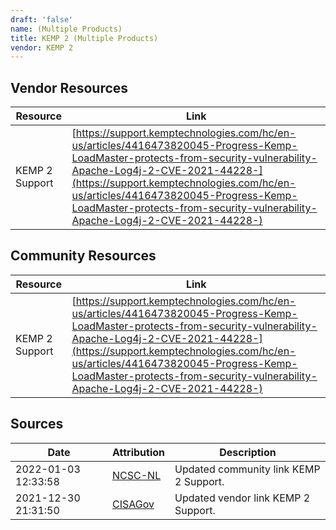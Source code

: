 ```yaml
---
draft: 'false'
name: (Multiple Products)
title: KEMP 2 (Multiple Products)
vendor: KEMP 2
---
```


## Vendor Resources
| Resource | Link |
| --- | --- |
| KEMP 2 Support | [https://support.kemptechnologies.com/hc/en-us/articles/4416473820045-Progress-Kemp-LoadMaster-protects-from-security-vulnerability-Apache-Log4j-2-CVE-2021-44228-](https://support.kemptechnologies.com/hc/en-us/articles/4416473820045-Progress-Kemp-LoadMaster-protects-from-security-vulnerability-Apache-Log4j-2-CVE-2021-44228-) |

## Community Resources
| Resource | Link |
| --- | --- |
| KEMP 2 Support | [https://support.kemptechnologies.com/hc/en-us/articles/4416473820045-Progress-Kemp-LoadMaster-protects-from-security-vulnerability-Apache-Log4j-2-CVE-2021-44228-](https://support.kemptechnologies.com/hc/en-us/articles/4416473820045-Progress-Kemp-LoadMaster-protects-from-security-vulnerability-Apache-Log4j-2-CVE-2021-44228-) |


## Sources
| Date | Attribution | Description |
| --- | --- | --- |
| 2022-01-03 12:33:58 | [NCSC-NL](https://github.com/NCSC-NL/log4shell/blob/main/software/README.md) | Updated community link KEMP 2 Support.  |
| 2021-12-30 21:31:50 | [CISAGov](https://raw.githubusercontent.com/cisagov/log4j-affected-db/develop/README.md) | Updated vendor link KEMP 2 Support.  |
